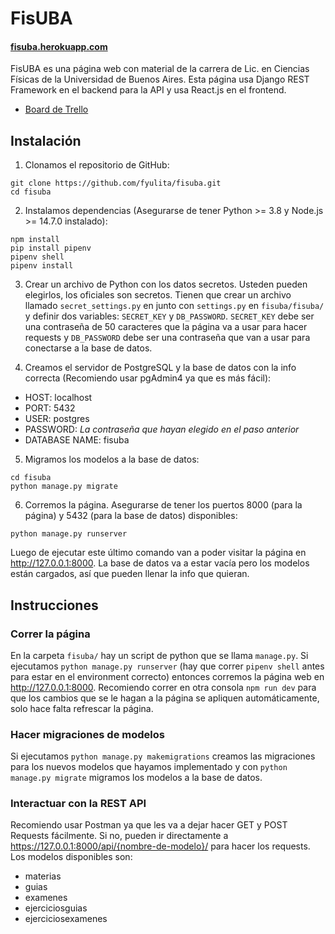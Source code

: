 # FisUBA

#### [fisuba.herokuapp.com](fisuba.herokuapp.com)

FisUBA es una página web con material de la carrera de Lic. en Ciencias Físicas de la Universidad de Buenos Aires. Esta página usa Django REST Framework en el backend para la API y usa React.js en el frontend.

- [Board de Trello](https://trello.com/b/bifiKAUS/fisuba)

## Instalación

1. Clonamos el repositorio de GitHub:

```
git clone https://github.com/fyulita/fisuba.git
cd fisuba
```

2. Instalamos dependencias (Asegurarse de tener Python >= 3.8 y Node.js >= 14.7.0 instalado):

```
npm install
pip install pipenv
pipenv shell
pipenv install
```

3. Crear un archivo de Python con los datos secretos. Usteden pueden elegirlos, los oficiales son secretos. Tienen que crear un archivo llamado
`secret_settings.py` en junto con `settings.py` en `fisuba/fisuba/` y definir dos variables: `SECRET_KEY` y `DB_PASSWORD`. `SECRET_KEY` debe ser
una contraseña de 50 caracteres que la página va a usar para hacer requests y `DB_PASSWORD` debe ser una contraseña que van a usar para conectarse
a la base de datos.

4. Creamos el servidor de PostgreSQL y la base de datos con la info correcta (Recomiendo usar pgAdmin4 ya que es más fácil):

- HOST: localhost
- PORT: 5432
- USER: postgres
- PASSWORD: *La contraseña que hayan elegido en el paso anterior*
- DATABASE NAME: fisuba

5. Migramos los modelos a la base de datos:

```
cd fisuba
python manage.py migrate
```

6. Corremos la página. Asegurarse de tener los puertos 8000 (para la página) y 5432 (para la base de datos) disponibles:

```
python manage.py runserver
```

Luego de ejecutar este último comando van a poder visitar la página en http://127.0.0.1:8000. La base de datos va a estar vacía pero los modelos están cargados, así que pueden llenar la info que quieran.

## Instrucciones

### Correr la página

En la carpeta `fisuba/` hay un script de python que se llama `manage.py`. Si ejecutamos `python manage.py runserver` (hay que correr `pipenv shell` antes para estar en el environment correcto) entonces corremos la página web en http://127.0.0.1:8000. Recomiendo correr en otra consola `npm run dev` para que los cambios que se le hagan a la página se apliquen automáticamente, solo hace falta refrescar la página.

### Hacer migraciones de modelos

Si ejecutamos `python manage.py makemigrations` creamos las migraciones para los nuevos modelos que hayamos implementado y con `python manage.py migrate` migramos los modelos a la base de datos.

### Interactuar con la REST API

Recomiendo usar Postman ya que les va a dejar hacer GET y POST Requests fácilmente. Si no, pueden ir directamente a https://127.0.0.1:8000/api/{nombre-de-modelo}/ para hacer los requests. Los modelos disponibles son:

- materias
- guias
- examenes
- ejerciciosguias
- ejerciciosexamenes
